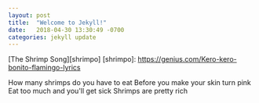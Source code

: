 ```yaml
---
layout: post
title:  "Welcome to Jekyll!"
date:   2018-04-30 13:30:49 -0700
categories: jekyll update
---
```


[The Shrimp Song][shrimpo]
[shrimpo]: https://genius.com/Kero-kero-bonito-flamingo-lyrics

How many shrimps do you have to eat
Before you make your skin turn pink
Eat too much and you'll get sick
Shrimps are pretty rich

